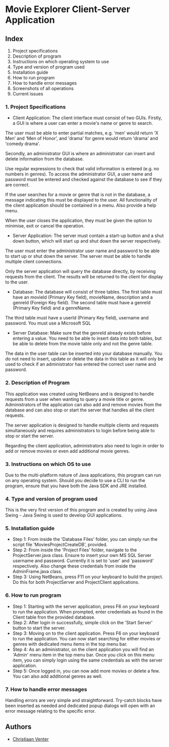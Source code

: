 # Movie Explorer Client-Server Application

## Index
1. Project specifications
2. Description of program
3. Instructions on which operating system to use
4. Type and version of program used
5. Installation guide
6. How to run program
7. How to handle error messages
8. Screenshots of all operations
9. Current issues

### 1. Project Specifications
- Client Application:
The client interface must consist of two GUIs. Firstly, a GUI is where a user can enter a movie's name or genre to search.

The user must be able to enter partial matches, e.g.
‘men’ would return ‘X Men’ and ‘Men of Honor’, and 'drama' for genre would return 'drama' and 'comedy drama'.

Secondly, an administrator GUI is where an administrator can insert and delete information from the database.

Use regular expressions to check that valid information is entered (e.g. no numbers in genres). To access the administrator GUI, a user name and password must be entered and checked against the database to see if they are correct.

If the user searches for a movie or genre that is not in the database, a message indicating this must be displayed to the user.
All functionality of the client application should be contained in a menu. Also provide a help menu.

When the user closes the application, they must be given the option to minimise, exit or cancel the operation.

- Server Application:
The server must contain a start-up button and a shut down button, which will start up and shut down the server respectively.

The user must enter the administrator user name and password to be able to start up or shut down the server. The server must be able to handle multiple client connections.

Only the server application will query the database directly, by receiving requests from the client. The results will be returned to the client for display to the user.

- Database:
The database will consist of three tables. The first table must have an movieId (Primary Key field), movieName, description and a genreId (Foreign Key field). The second table must have a genreId (Primary Key field) and a genreName.

The third table must have a userId (Primary Key field), username and password. You must use a Microsoft SQL

- Server Database:
Make sure that the genreId already exists before entering a value. You need to be able to insert data into both tables, but be able to delete from the movie table only and not the genre table.

The data in the user table can be inserted into your database manually. You do not need to insert, update or delete the data in this table as it will only be used to check if an administrator has entered the correct user name and password.

### 2. Description of Program
This application was created using NetBeans and is designed to handle requests from a user when wanting to query a movie title or genre. Administrators of the application can also add and remove movies from the database and can also stop or start the server that handles all the client requests.

The server application is designed to handle multiple clients and requests simultaneously and requires administrators to login before being able to stop or start the server.

Regarding the client application, administrators also need to login in order to add or remove movies or even add additional movie genres.

### 3. Instructions on which OS to use
Due to the multi-platform nature of Java applications, this program can run on any operating system. Should you decide to use a CLI to run the program, ensure that you have both the Java SDK and JRE installed.

### 4. Type and version of program used
This is the very first version of this program and is created by using Java Swing - Java Swing is used to develop GUI applications.

### 5. Installation guide
- Step 1:
From inside the 'Database Files' folder, you can simply run the script file 'MoviesProjectCreateDB', provided.
- Step 2:
From inside the 'Project Files' folder, navigate to the ProjectServer.java class. Ensure to insert your own MS SQL Server username and password. Currently it is set to 'user' and 'password' respectively. Also change these credentials from inside the AdminFrame.java class.
- Step 3:
Using NetBeans, press F11 on your keyboard to build the project. Do this for both ProjectServer and ProjectClient applications. 

### 6. How to run program
- Step 1:
Starting with the server application, press F6 on your keyboard to run the application. When prompted, enter credentials as found in the Client table fron the provided database.
- Step 2:
After login in successfully, simple click on the 'Start Server' button to start the server.
- Step 3:
Moving on to the client application. Press F6 on your keyboard to run the application. You can now start searching for either movies or genres with dedicated menu items in the top menu bar.
- Step 4:
As an administrator, on the client application you will find an 'Admin' menu item in the top menu bar. Once you click on this menu item, you can simply login using the same credentials as with the server application.
- Step 5:
Once logged in, you can now add more movies or delete a few. You can also add additional genres as well.

### 7. How to handle error messages
Handling errors are very simple and straightforward. Try-catch blocks have been inserted as needed and dedicated popup dialogs will open with an error message relating to the specific error.

## Authors
- [Christiaan Venter](https://www.github.com/codecventer)
